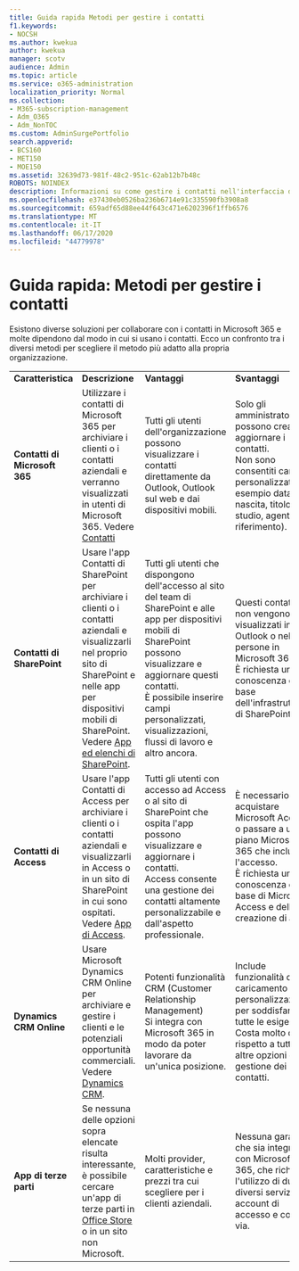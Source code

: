 ```yaml
---
title: Guida rapida Metodi per gestire i contatti
f1.keywords:
- NOCSH
ms.author: kwekua
author: kwekua
manager: scotv
audience: Admin
ms.topic: article
ms.service: o365-administration
localization_priority: Normal
ms.collection:
- M365-subscription-management
- Adm_O365
- Adm_NonTOC
ms.custom: AdminSurgePortfolio
search.appverid:
- BCS160
- MET150
- MOE150
ms.assetid: 32639d73-981f-48c2-951c-62ab12b7b48c
ROBOTS: NOINDEX
description: Informazioni su come gestire i contatti nell'interfaccia di amministrazione.
ms.openlocfilehash: e37430eb0526ba236b6714e91c335590fb3908a8
ms.sourcegitcommit: 659adf65d88ee44f643c471e6202396f1ffb6576
ms.translationtype: MT
ms.contentlocale: it-IT
ms.lasthandoff: 06/17/2020
ms.locfileid: "44779978"
---
```

# <a name="quick-help-ways-to-manage-contacts"></a>Guida rapida: Metodi per gestire i contatti

Esistono diverse soluzioni per collaborare con i contatti in Microsoft 365 e molte dipendono dal modo in cui si usano i contatti. Ecco un confronto tra i diversi metodi per scegliere il metodo più adatto alla propria organizzazione.
  
|||||
|:-----|:-----|:-----|:-----|
|**Caratteristica** <br/> |**Descrizione** <br/> |**Vantaggi** <br/> |**Svantaggi** <br/> |
|**Contatti di Microsoft 365** <br/> |Utilizzare i contatti di Microsoft 365 per archiviare i clienti o i contatti aziendali e verranno visualizzati in utenti di Microsoft 365. Vedere [Contatti](contacts.md) <br/> |Tutti gli utenti dell'organizzazione possono visualizzare i contatti direttamente da Outlook, Outlook sul web e dai dispositivi mobili.  <br/> |Solo gli amministratori possono creare e aggiornare i contatti.  <br/> Non sono consentiti campi personalizzati (ad esempio data di nascita, titolo di studio, agente di riferimento).  <br/> |
|**Contatti di SharePoint** <br/> |Usare l'app Contatti di SharePoint per archiviare i clienti o i contatti aziendali e visualizzarli nel proprio sito di SharePoint e nelle app per dispositivi mobili di SharePoint. Vedere [App ed elenchi di SharePoint](https://support.microsoft.com/office/0a1c3ace-def0-44af-b225-cfa8d92c52d7).  <br/> |Tutti gli utenti che dispongono dell'accesso al sito del team di SharePoint e alle app per dispositivi mobili di SharePoint possono visualizzare e aggiornare questi contatti.  <br/> È possibile inserire campi personalizzati, visualizzazioni, flussi di lavoro e altro ancora.  <br/> |Questi contatti non vengono visualizzati in Outlook o nelle persone in Microsoft 365.  <br/> È richiesta una conoscenza di base dell'infrastruttura di SharePoint.  <br/> |
|**Contatti di Access** <br/> |Usare l'app Contatti di Access per archiviare i clienti o i contatti aziendali e visualizzarli in Access o in un sito di SharePoint in cui sono ospitati. Vedere [App di Access](https://support.microsoft.com/office/25f3ab3e-510d-44b0-accf-b976c0813e71).  <br/> |Tutti gli utenti con accesso ad Access o al sito di SharePoint che ospita l'app possono visualizzare e aggiornare i contatti.  <br/> Access consente una gestione dei contatti altamente personalizzabile e dall'aspetto professionale.  <br/> |È necessario acquistare Microsoft Access o passare a un piano Microsoft 365 che include l'accesso.  <br/> È richiesta una conoscenza di base di Microsoft Access e della creazione di app.  <br/> |
|**Dynamics CRM Online** <br/> |Usare Microsoft Dynamics CRM Online per archiviare e gestire i clienti e le potenziali opportunità commerciali. Vedere [Dynamics CRM](https://dynamics.microsoft.com).  <br/> |Potenti funzionalità CRM (Customer Relationship Management)  <br/> Si integra con Microsoft 365 in modo da poter lavorare da un'unica posizione.  <br/> |Include funzionalità di caricamento e personalizzazione per soddisfare tutte le esigenze.  <br/> Costa molto di più rispetto a tutte le altre opzioni di gestione dei contatti.  <br/> |
|**App di terze parti** <br/> |Se nessuna delle opzioni sopra elencate risulta interessante, è possibile cercare un'app di terze parti in [Office Store](https://store.office.com) o in un sito non Microsoft.  <br/> |Molti provider, caratteristiche e prezzi tra cui scegliere per i clienti aziendali.  <br/> |Nessuna garanzia che sia integrata con Microsoft 365, che richiede l'utilizzo di due diversi servizi, account di accesso e così via.  <br/> |
   

